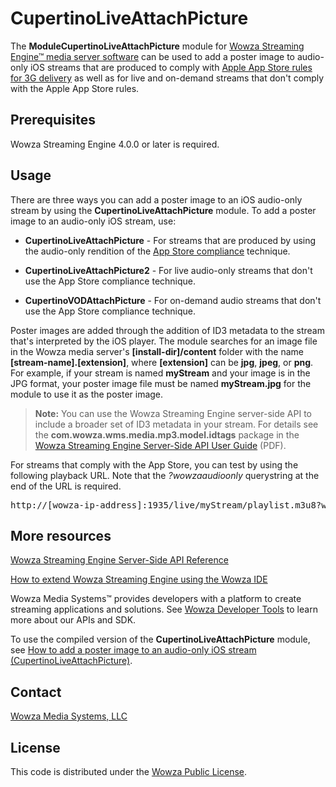 # CupertinoLiveAttachPicture
The **ModuleCupertinoLiveAttachPicture** module for [Wowza Streaming Engine™ media server software](https://www.wowza.com/products/streaming-engine) can be used to add a poster image to audio-only iOS streams that are produced to comply with [Apple App Store rules for 3G delivery](https://www.wowza.com/forums/content.php?208-How-to-create-Apple-App-Store-compliant-streams) as well as for live and on-demand streams that don't comply with the Apple App Store rules.

## Prerequisites
Wowza Streaming Engine 4.0.0 or later is required.

## Usage
There are three ways you can add a poster image to an iOS audio-only stream by using the **CupertinoLiveAttachPicture** module. To add a poster image to an audio-only iOS stream, use:

* **CupertinoLiveAttachPicture** - For streams that are produced by using the audio-only rendition of the [App Store compliance](https://www.wowza.com/forums/content.php?208-How-to-create-Apple-App-Store-compliant-streams) technique.

* **CupertinoLiveAttachPicture2** - For live audio-only streams that don't use the App Store compliance technique.

* **CupertinoVODAttachPicture** - For on-demand audio streams that don't use the App Store compliance technique.

Poster images are added through the addition of ID3 metadata to the stream that's interpreted by the iOS player. The module searches for an image file in the Wowza media server's **[install-dir]/content** folder with the name **[stream-name].[extension]**, where **[extension]** can be **jpg**, **jpeg**, or **png**. For example, if your stream is named **myStream** and your image is in the JPG format, your poster image file must be named **myStream.jpg** for the module to use it as the poster image.

> **Note:** You can use the Wowza Streaming Engine server-side API to include a broader set of ID3 metadata in your stream. For details see the **com.wowza.wms.media.mp3.model.idtags** package in the [Wowza Streaming Engine Server-Side API User Guide](https://www.wowza.com/resources/WowzaStreamingEngine_ServerSideAPI.pdf) (PDF).

For streams that comply with the App Store, you can test by using the following playback URL. Note that the _?wowzaaudioonly_ querystring at the end of the URL is required.
<pre>http://[wowza-ip-address]:1935/live/myStream/playlist.m3u8?wowzaaudioonly</pre>
	
## More resources
[Wowza Streaming Engine Server-Side API Reference](https://www.wowza.com/resources/serverapi/)

[How to extend Wowza Streaming Engine using the Wowza IDE](https://www.wowza.com/forums/content.php?759-How-to-extend-Wowza-Streaming-Engine-using-the-Wowza-IDE)

Wowza Media Systems™ provides developers with a platform to create streaming applications and solutions. See [Wowza Developer Tools](https://www.wowza.com/resources/developers) to learn more about our APIs and SDK.

To use the compiled version of the **CupertinoLiveAttachPicture** module, see [How to add a poster image to an audio-only iOS stream (CupertinoLiveAttachPicture)](https://www.wowza.com/forums/content.php?207-How-to-add-poster-frames-to-Apple-HTTP-streams-%28ID3-metadata%29-for-App-Store-audio-renditions).

## Contact
[Wowza Media Systems, LLC](https://www.wowza.com/contact)

## License
This code is distributed under the [Wowza Public License](https://github.com/WowzaMediaSystems/wse-plugin-cupertinoautomultibitratefilter/blob/master/LICENSE.txt).
